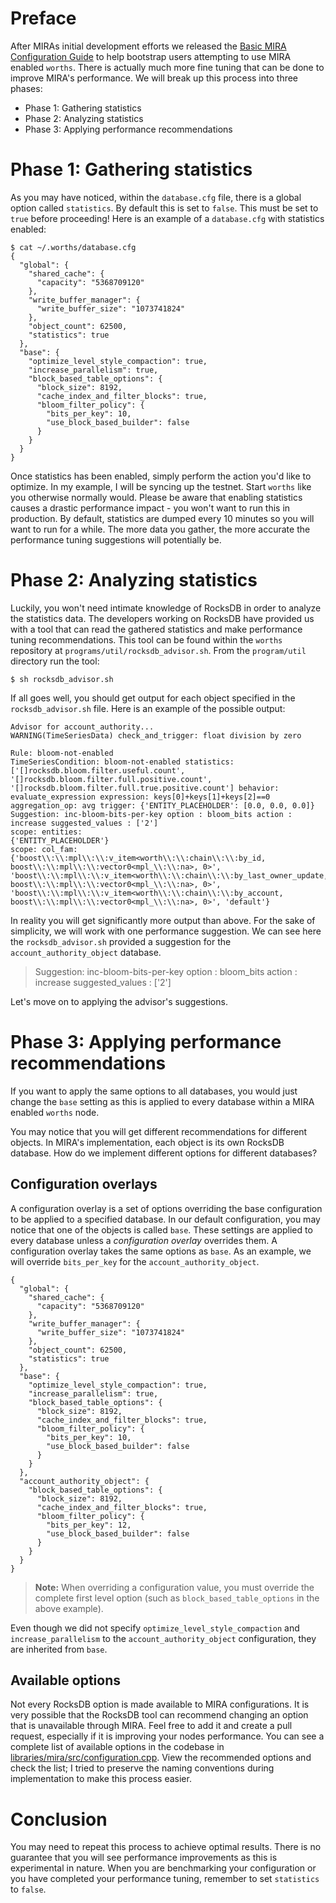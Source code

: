 # Preface

After MIRAs initial development efforts we released the [Basic MIRA Configuration Guide](https://github.com/wortheumio/wortheum/blob/master/doc/mira.md) to help bootstrap users attempting to use MIRA enabled `worths`. There is actually much more fine tuning that can be done to improve MIRA's performance. We will break up this process into three phases:

* Phase 1: Gathering statistics
* Phase 2: Analyzing statistics
* Phase 3: Applying performance recommendations

# Phase 1: Gathering statistics

As you may have noticed, within the `database.cfg` file, there is a global option called `statistics`. By default this is set to `false`. This must be set to `true` before proceeding! Here is an example of a `database.cfg` with statistics enabled:

```
$ cat ~/.worths/database.cfg 
{
  "global": {
    "shared_cache": {
      "capacity": "5368709120"
    },
    "write_buffer_manager": {
      "write_buffer_size": "1073741824"
    },
    "object_count": 62500,
    "statistics": true
  },
  "base": {
    "optimize_level_style_compaction": true,
    "increase_parallelism": true,
    "block_based_table_options": {
      "block_size": 8192,
      "cache_index_and_filter_blocks": true,
      "bloom_filter_policy": {
        "bits_per_key": 10,
        "use_block_based_builder": false
      }
    }
  }
}

```

Once statistics has been enabled, simply perform the action you'd like to optimize. In my example, I will be syncing up the testnet. Start `worths` like you otherwise normally would. Please be aware that enabling statistics causes a drastic performance impact - you won't want to run this in production. By default, statistics are dumped every 10 minutes so you will want to run for a while. The more data you gather, the more accurate the performance tuning suggestions will potentially be.

# Phase 2: Analyzing statistics

Luckily, you won't need intimate knowledge of RocksDB in order to analyze the statistics data. The developers working on RocksDB have provided us with a tool that can read the gathered statistics and make performance tuning recommendations. This tool can be found within the `worths` repository at `programs/util/rocksdb_advisor.sh`. From the `program/util` directory run the tool:

```
$ sh rocksdb_advisor.sh

```

If all goes well, you should get output for each object specified in the `rocksdb_advisor.sh` file. Here is an example of the possible output:

```
Advisor for account_authority...
WARNING(TimeSeriesData) check_and_trigger: float division by zero

Rule: bloom-not-enabled
TimeSeriesCondition: bloom-not-enabled statistics: ['[]rocksdb.bloom.filter.useful.count', '[]rocksdb.bloom.filter.full.positive.count', '[]rocksdb.bloom.filter.full.true.positive.count'] behavior: evaluate_expression expression: keys[0]+keys[1]+keys[2]==0 aggregation_op: avg trigger: {'ENTITY_PLACEHOLDER': [0.0, 0.0, 0.0]}
Suggestion: inc-bloom-bits-per-key option : bloom_bits action : increase suggested_values : ['2']
scope: entities:
{'ENTITY_PLACEHOLDER'}
scope: col_fam:
{'boost\\:\\:mpl\\:\\:v_item<worth\\:\\:chain\\:\\:by_id, boost\\:\\:mpl\\:\\:vector0<mpl_\\:\\:na>, 0>', 'boost\\:\\:mpl\\:\\:v_item<worth\\:\\:chain\\:\\:by_last_owner_update, boost\\:\\:mpl\\:\\:vector0<mpl_\\:\\:na>, 0>', 'boost\\:\\:mpl\\:\\:v_item<worth\\:\\:chain\\:\\:by_account, boost\\:\\:mpl\\:\\:vector0<mpl_\\:\\:na>, 0>', 'default'}
```

In reality you will get significantly more output than above. For the sake of simplicity, we will work with one performance suggestion. We can see here the `rocksdb_advisor.sh` provided a suggestion for the `account_authority_object` database.

> Suggestion: inc-bloom-bits-per-key option : bloom_bits action : increase suggested_values : ['2']

Let's move on to applying the advisor's suggestions.

# Phase 3: Applying performance recommendations

If you want to apply the same options to all databases, you would just change the `base` setting as this is applied to every database within a MIRA enabled `worths` node.

You may notice that you will get different recommendations for different objects. In MIRA's implementation, each object is its own RocksDB database. How do we implement different options for different databases?

## Configuration overlays

A configuration overlay is a set of options overriding the base configuration to be applied to a specified database. In our default configuration, you may notice that one of the objects is called `base`. These settings are applied to every database unless a *configuration overlay* overrides them. A configuration overlay takes the same options as `base`. As an example, we will override `bits_per_key` for the `account_authority_object`.

```
{
  "global": {
    "shared_cache": {
      "capacity": "5368709120"
    },
    "write_buffer_manager": {
      "write_buffer_size": "1073741824"
    },
    "object_count": 62500,
    "statistics": true
  },
  "base": {
    "optimize_level_style_compaction": true,
    "increase_parallelism": true,
    "block_based_table_options": {
      "block_size": 8192,
      "cache_index_and_filter_blocks": true,
      "bloom_filter_policy": {
        "bits_per_key": 10,
        "use_block_based_builder": false
      }
    }
  },
  "account_authority_object": {
    "block_based_table_options": {
      "block_size": 8192,
      "cache_index_and_filter_blocks": true,
      "bloom_filter_policy": {
        "bits_per_key": 12,
        "use_block_based_builder": false
      }
    }
  }
}
```

> **Note:** When overriding a configuration value, you must override the complete first level option (such as `block_based_table_options` in the above example).

Even though we did not specify `optimize_level_style_compaction` and `increase_parallelism` to the `account_authority_object` configuration, they are inherited from `base`.

## Available options

Not every RocksDB option is made available to MIRA configurations. It is very possible that the RocksDB tool can recommend changing an option that is unavailable through MIRA. Feel free to add it and create a pull request, especially if it is improving your nodes performance. You can see a complete list of available options in the codebase in [libraries/mira/src/configuration.cpp](https://github.com/wortheumio/wortheum/blob/master/libraries/mira/src/configuration.cpp). View the recommended options and check the list; I tried to preserve the naming conventions during implementation to make this process easier.

# Conclusion

You may need to repeat this process to achieve optimal results. There is no guarantee that you will see performance improvements as this is experimental in nature. When you are benchmarking your configuration or you have completed your performance tuning, remember to set `statistics` to `false`.


